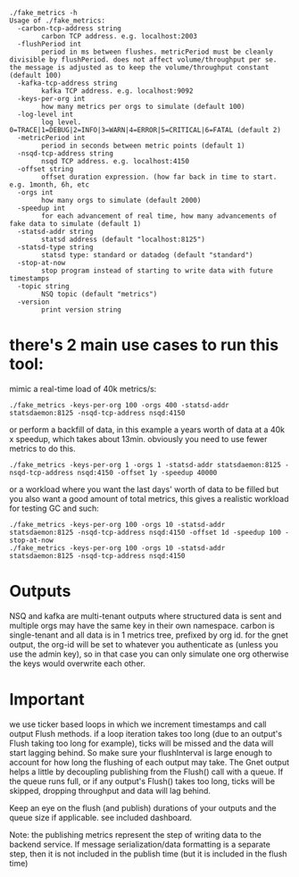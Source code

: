 ```
./fake_metrics -h
Usage of ./fake_metrics:
  -carbon-tcp-address string
    	carbon TCP address. e.g. localhost:2003
  -flushPeriod int
    	period in ms between flushes. metricPeriod must be cleanly divisible by flushPeriod. does not affect volume/throughput per se. the message is adjusted as to keep the volume/throughput constant (default 100)
  -kafka-tcp-address string
    	kafka TCP address. e.g. localhost:9092
  -keys-per-org int
    	how many metrics per orgs to simulate (default 100)
  -log-level int
    	log level. 0=TRACE|1=DEBUG|2=INFO|3=WARN|4=ERROR|5=CRITICAL|6=FATAL (default 2)
  -metricPeriod int
    	period in seconds between metric points (default 1)
  -nsqd-tcp-address string
    	nsqd TCP address. e.g. localhost:4150
  -offset string
    	offset duration expression. (how far back in time to start. e.g. 1month, 6h, etc
  -orgs int
    	how many orgs to simulate (default 2000)
  -speedup int
    	for each advancement of real time, how many advancements of fake data to simulate (default 1)
  -statsd-addr string
    	statsd address (default "localhost:8125")
  -statsd-type string
    	statsd type: standard or datadog (default "standard")
  -stop-at-now
    	stop program instead of starting to write data with future timestamps
  -topic string
    	NSQ topic (default "metrics")
  -version
    	print version string
```

# there's 2 main use cases to run this tool:

mimic a real-time load of 40k metrics/s:

```
./fake_metrics -keys-per-org 100 -orgs 400 -statsd-addr statsdaemon:8125 -nsqd-tcp-address nsqd:4150
```

or perform a backfill of data, in this example a years worth of data at a 40k x speedup, which takes about 13min.
obviously you need to use fewer metrics to do this.

```
./fake_metrics -keys-per-org 1 -orgs 1 -statsd-addr statsdaemon:8125 -nsqd-tcp-address nsqd:4150 -offset 1y -speedup 40000
```


or a workload where you want the last days' worth of data to be filled but you also want a good amount of total metrics,
this gives a realistic workload for testing GC and such:

```
./fake_metrics -keys-per-org 100 -orgs 10 -statsd-addr statsdaemon:8125 -nsqd-tcp-address nsqd:4150 -offset 1d -speedup 100 -stop-at-now
./fake_metrics -keys-per-org 100 -orgs 10 -statsd-addr statsdaemon:8125 -nsqd-tcp-address nsqd:4150
```

# Outputs

NSQ and kafka are multi-tenant outputs where structured data is sent and multiple orgs may have the same key in their own namespace.
carbon is single-tenant and all data is in 1 metrics tree, prefixed by org id.
for the gnet output, the org-id will be set to whatever you authenticate as (unless you use the admin key),
so in that case you can only simulate one org otherwise the keys would overwrite each other.

# Important

we use ticker based loops in which we increment timestamps and call output Flush methods.
if a loop iteration takes too long (due to an output's Flush taking too long for example),
ticks will be missed and the data will start lagging behind.
So make sure your flushInterval is large enough to account for how long the flushing of each
output may take.  The Gnet output helps a little by decoupling publishing from the Flush() call with a queue.
If the queue runs full, or if any output's Flush() takes too long, ticks will be skipped, dropping throughput and data will lag behind.

Keep an eye on the flush (and publish) durations of your outputs and the queue size if applicable.
see included dashboard.

Note: the publishing metrics represent the step of writing data to the backend service.
If message serialization/data formatting is a separate step, then it is not included in the publish time
(but it is included in the flush time)
